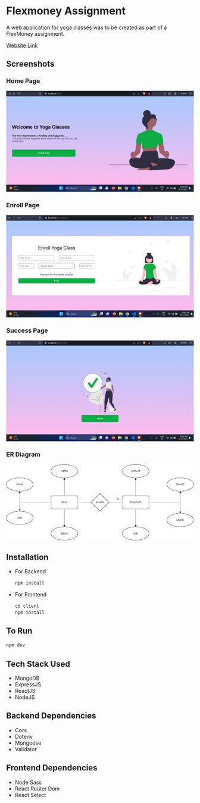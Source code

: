 # Flexmoney Assignment

A web application for yoga classes was to be created as part of a FlexMoney assignment.

[Website Link](https://badjatya-flexmoney-assignment.netlify.app/)

## Screenshots

### Home Page

![home](./Home.png)

### Enroll Page

![enroll](./Enroll.png)

### Success Page

![payment](./Payment.png)

### ER Diagram

![](./Er.png)

## Installation

- For Backend

  ```javascript
  npm install
  ```

- For Frontend

  ```javascript
  cd client
  npm install
  ```

## To Run

```javascript
npm dev
```

## Tech Stack Used

- MongoDB
- ExpressJS
- ReactJS
- NodeJS

## Backend Dependencies

- Cors
- Dotenv
- Mongoose
- Validator

## Frontend Dependencies

- Node Sass
- React Router Dom
- React Select
